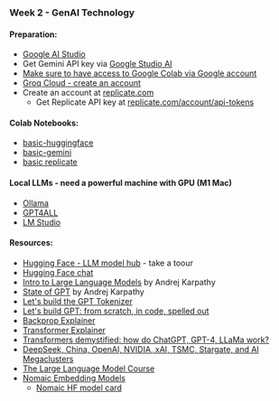### Week 2 - GenAI Technology

#### Preparation:
* [Google AI Studio](https://aistudio.google.com/prompts/new_chat)
* Get Gemini API key via [Google Studio AI](https://aistudio.google.com/apikey)
* [Make sure to have access to Google Colab via Google account](https://colab.research.google.com/)
* [Groq Cloud - create an account](https://console.groq.com/playground)
* Create an account at [replicate.com]( https://replicate.com/) 
    * Get Replicate API key at [replicate.com/account/api-tokens](https://replicate.com/account/api-tokens)


#### Colab Notebooks:

* [basic-huggingface](https://colab.research.google.com/drive/1c8hGqXNkhhBlCVSzWJnME3ij-DKBijT3#scrollTo=ewJenEWeIf6B)
* [basic-gemini](https://colab.research.google.com/drive/1IbQg-TB3_DQ5Nt6QyB29UWjPL9k-pebF?usp=sharing)
* [basic replicate](https://colab.research.google.com/drive/1bWP_807B4ILnFOcNO3zZnT1B8966z_fA?usp=sharing)

#### Local LLMs - need a powerful machine with GPU (M1 Mac)
* [Ollama](https://ollama.com/)
* [GPT4ALL](https://gpt4all.io/index.html)
* [LM Studio](https://lmstudio.ai/)




#### Resources:

* [Hugging Face - LLM model hub](https://huggingface.co/) - take a toour
* [Hugging Face chat](https://huggingface.co/chat/)
* [Intro to Large Language Models](https://www.youtube.com/watch?v=zjkBMFhNj_g) by Andrej Karpathy
* [State of GPT](https://www.youtube.com/watch?v=bZQun8Y4L2A) by Andrej Karpathy
* [Let's build the GPT Tokenizer](https://www.youtube.com/watch?v=zduSFxRajkE)
* [Let's build GPT: from scratch, in code, spelled out](https://www.youtube.com/watch?v=kCc8FmEb1nY)
* [Backprop Explainer](https://xnought.github.io/backprop-explainer/)
* [Transformer Explainer](https://poloclub.github.io/transformer-explainer/)
* [Transformers demystified: how do ChatGPT, GPT-4, LLaMa work?](https://www.youtube.com/watch?v=C6ZszXYPDDw)
* [DeepSeek, China, OpenAI, NVIDIA, xAI, TSMC, Stargate, and AI Megaclusters](https://www.youtube.com/watch?v=_1f-o0nqpEI)
* [The Large Language Model Course](https://towardsdatascience.com/the-large-language-model-course-b6663cd57ceb/)
* [Nomaic Embedding Models](https://www.nomic.ai/blog/posts/nomic-embed-text-v1)
   * [Nomaic HF model card](https://huggingface.co/nomic-ai/nomic-embed-text-v1.5) 


